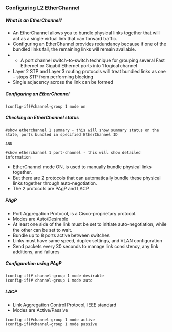 ### Configuring L2 EtherChannel 

##### What is an EtherChannel?
- An EtherChannel allows you to bundle physical links together that will act as a single virtual link that can forward traffic. 
- Configuring an EtherChannel provides redundancy because if one of the bundled links fail, the remaining links will remain available.
- -	A port channel switch-to-switch technique for grouping several Fast Ethernet or Gigabit Ethernet ports into 1 logical channel 
-	Layer 2 STP and Layer 3 routing protocols will treat bundled links as one – stops STP from performing blocking
-	Single adjacency across the link can be formed


##### Configuring an EtherChannel 
```
(config-if)#channel-group 1 mode on 
```

##### Checking an EtherChannel status
```
#show etherchannel 1 summary - this will show summary status on the state, ports bundled in specified EtherChannel ID

AND

#show etherchannel 1 port-channel - this will show detailed information 
```

- EtherChannel mode ON, is used to manually bundle physical links together.
- But there are 2 protocols that can automatically bundle these physical links together through auto-negotiation.
- The 2 protocols are PAgP and LACP

##### PAgP
- Port Aggregation Protocol, is a Cisco-proprietary protocol. 
- Modes are Auto/Desirable
- At least one side of the link must be set to initiate auto-negotiation, while the other can be set to wait.
- Bundle up to 8 ports active between switches 
- Links must have same speed, duplex settings, and VLAN configuration 
- Send packets every 30 seconds to manage link consistency, any link additions, and failures



##### Configuration using PAgP
```
(config-if)# channel-group 1 mode desirable
(config-if)# channel-group 1 mode auto 
```

##### LACP
- Link Aggregation Control Protocol, IEEE standard 
- Modes are Active/Passive

```
(config-if)#channel-group 1 mode active
(config-if)#channel-group 1 mode passive
```
